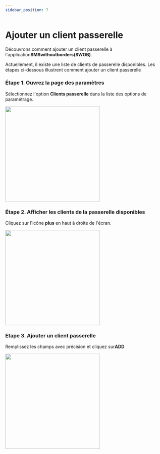 ```yaml
---
sidebar_position: 7
---
```


# Ajouter un client passerelle

Découvrons comment ajouter un client passerelle à l'application**SMSwithoutborders(SWOB)**.

Actuellement, il existe une liste de clients de passerelle disponibles. Les étapes ci-dessous illustrent comment ajouter un client passerelle

### Étape 1. Ouvrez la page des paramètres

Sélectionnez l'option **Clients passerelle** dans la liste des options de paramétrage.

<img src="/img/settings.png" width="300" />

### Étape 2. Afficher les clients de la passerelle disponibles

Cliquez sur l'icône **plus** en haut à droite de l'écran.

<img src="/img/gatewayClient.png" width="300" />

### Etape 3. Ajouter un client passerelle

Remplissez les champs avec précision et cliquez sur**ADD**

<img src="/img/gateway2.png" width="300" />
